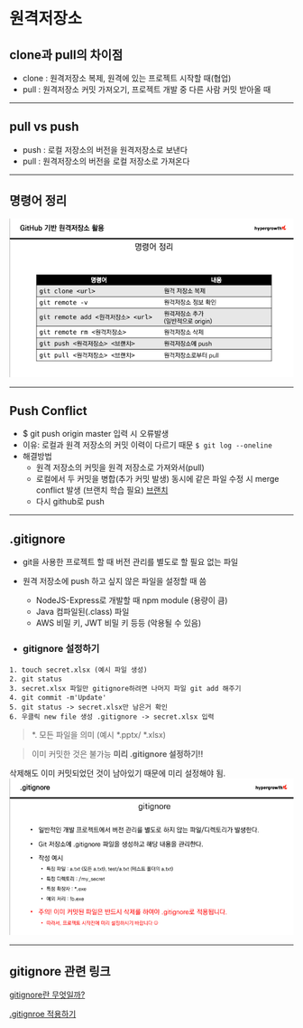 # 원격저장소

## clone과 pull의 차이점
- clone : 원격저장소 복제, 원격에 있는 프로젝트 시작할 때(협업)
- pull : 원격저장소 커밋 가져오기, 프로젝트 개발 중 다른 사람 커밋 받아올 때
---

## pull vs push
- push : 로컬 저장소의 버전을 원격저장소로 보낸다
- pull : 원격저장소의 버전을 로컬 저장소로 가져온다
---

## 명령어 정리
![4](4.png)

---

## Push Conflict
- $ git push origin master 입력 시 오류발생
- 이유: 로컬과 원격 저장소의 커밋 이력이 다르기 때문 ```$ git log --oneline```
- 해결방법
  - 원격 저장소의 커밋을 원격 저장소로 가져와서(pull)
  - 로컬에서 두 커밋을 병합(추가 커밋 발생)
    동시에 같은 파일 수정 시 merge conflict 발생 (브랜치 학습 필요)
    [브랜치](https://backlog.com/git-tutorial/kr/stepup/stepup1_1.html)
  - 다시 github로 push
---

## .gitignore
- git을 사용한 프로젝트 할 때 버전 관리를 별도로 할 필요 없는 파일
- 원격 저장소에 push 하고 싶지 않은 파일을 설정할 때 씀
  - NodeJS-Express로 개발할 때 npm module (용량이 큼)
  - Java 컴파일된(.class) 파일
  - AWS 비밀 키, JWT 비밀 키 등등 (악용될 수 있음)

- ### gitignore 설정하기
```
1. touch secret.xlsx (예시 파일 생성)
2. git status
3. secret.xlsx 파일만 gitignore하려면 나머지 파일 git add 해주기
4. git commit -m'Update'
5. git status -> secret.xlsx만 남은거 확인
6. 우클릭 new file 생성 .gitignore -> secret.xlsx 입력
```

> *. 모든 파일을 의미 (예시 *.pptx/ *.xlsx)

> 이미 커밋한 것은 불가능
**미리 .gitignore 설정하기!!**

삭제해도 이미 커밋되었던 것이 남아있기 때문에 미리 설정해야 됨.
![5](5.png)

---
## gitignore 관련 링크
[gitignore란 무엇일까?](https://devlog-wjdrbs96.tistory.com/237)

[.gitignroe 적용하기](https://velog.io/@psk84/.gitignore-%EC%A0%81%EC%9A%A9%ED%95%98%EA%B8%B0)